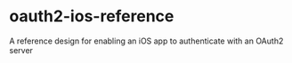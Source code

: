 oauth2-ios-reference
====================

A reference design for enabling an iOS app to authenticate with an OAuth2 server
